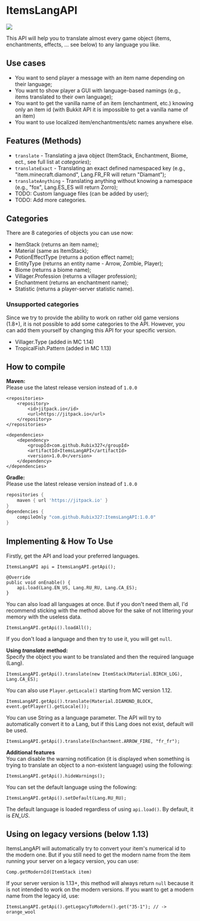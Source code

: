 # ItemsLangAPI
[![](https://jitpack.io/v/Rubix327/ItemsLangAPI.svg)](https://jitpack.io/#Rubix327/ItemsLangAPI)

This API will help you to translate almost every game object (items, enchantments, effects, ... see below) to any language you like.

## Use cases
- You want to send player a message with an item name depending on their language;
- You want to show player a GUI with language-based namings (e.g., items translated to their own language);
- You want to get the vanilla name of an item (enchantment, etc.) knowing only an item id (with Bukkit API it is impossible to get a vanilla name of an item)
- You want to use localized item/enchantments/etc names anywhere else.

## Features (Methods)
- `translate` - Translating a java object (ItemStack, Enchantment, Biome, ect., see full list at *categories*);
- `translateExact` - Translating an exact defined namespaced key (e.g., "item.minecraft.diamond", Lang.FR_FR will return "Diamant");
- `translateAnything` - Translating anything without knowing a namespace (e.g., "fox", Lang.ES_ES will return Zorro);
- TODO: Custom language files (can be added by user);
- TODO: Add more categories.

## Categories

There are 8 categories of objects you can use now:
- ItemStack (returns an item name);
- Material (same as ItemStack);
- PotionEffectType (returns a potion effect name);
- EntityType (returns an entity name - Arrow, Zombie, Player);
- Biome (returns a biome name);
- Villager.Profession (returns a villager profession);
- Enchantment (returns an enchantment name);
- Statistic (returns a player-server statistic name).

### Unsupported categories

Since we try to provide the ability to work on rather old game versions (1.8+), 
it is not possible to add some categories to the API. However, you can add them
yourself by changing this API for your specific version.
- Villager.Type (added in MC 1.14)
- TropicalFish.Pattern (added in MC 1.13)

## How to compile

**Maven:**<br>
Please use the latest release version instead of `1.0.0`
```maven
<repositories>
    <repository>
        <id>jitpack.io</id>
        <url>https://jitpack.io</url>
    </repository>
</repositories>

<dependencies>
    <dependency>
        <groupId>com.github.Rubix327</groupId>
        <artifactId>ItemsLangAPI</artifactId>
        <version>1.0.0</version>
    </dependency>
</dependencies>
```

**Gradle:**<br>
Please use the latest release version instead of `1.0.0`
```gradle
repositories {
    maven { url 'https://jitpack.io' }
}
dependencies {
    compileOnly "com.github.Rubix327:ItemsLangAPI:1.0.0"
}
```

## Implementing & How To Use
Firstly, get the API and load your preferred languages.
```
ItemsLangAPI api = ItemsLangAPI.getApi();

@Override
public void onEnable() {
    api.load(Lang.EN_US, Lang.RU_RU, Lang.CA_ES);
}
```
You can also load all languages at once. 
But if you don't need them all, I'd recommend sticking with the method above
for the sake of not littering your memory with the useless data.
```
ItemsLangAPI.getApi().loadAll();
```
If you don't load a language and then try to use it, you will get `null`.

**Using _translate_ method:**<br>
Specify the object you want to be translated and then the required language (Lang).
```
ItemsLangAPI.getApi().translate(new ItemStack(Material.BIRCH_LOG), Lang.CA_ES);
```
You can also use `Player.getLocale()` starting from MC version 1.12.
```
ItemsLangAPI.getApi().translate(Material.DIAMOND_BLOCK, event.getPlayer().getLocale());
```
You can use String as a language parameter. The API will try to automatically convert it to a Lang,
but if this Lang does not exist, default will be used.
```
ItemsLangAPI.getApi().translate(Enchantment.ARROW_FIRE, "fr_fr");
```

**Additional features**<br>
You can disable the warning notification (it is displayed when something is trying to
translate an object to a non-existent language) using the following:
```
ItemsLangAPI.getApi().hideWarnings();
```
You can set the default language using the following:
```
ItemsLangAPI.getApi().setDefault(Lang.RU_RU);
```
The default language is loaded regardless of using `api.load()`. By default, it is _EN_US_.

## Using on legacy versions (below 1.13)
ItemsLangAPI will automatically try to convert your item's numerical id to the modern one.
But if you still need to get the modern name from the item running your server on
a legacy version, you can use:
```
Comp.getModernId(ItemStack item)
```
If your server version is 1.13+, this method will always return `null` because it is not
intended to work on the modern versions. If you want to get a modern name from
the legacy id, use:
```
ItemsLangAPI.getApi().getLegacyToModern().get("35-1"); // -> orange_wool
```
